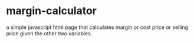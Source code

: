 # margin-calculator
a simple javascript html page that calculates margin or cost price or selling price given the other two variables.
